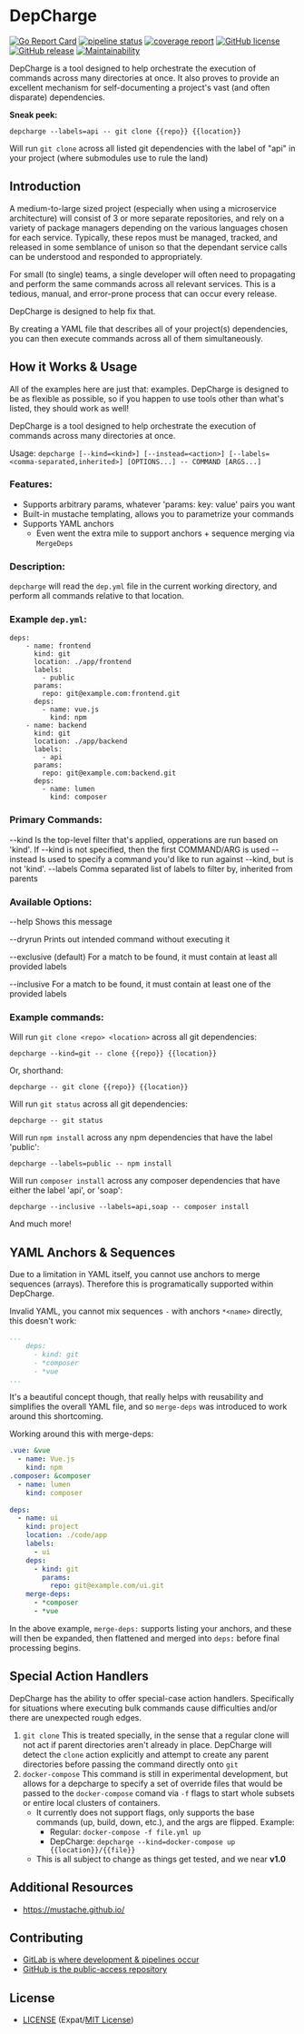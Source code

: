 # DepCharge
[![Go Report Card](https://goreportcard.com/badge/github.com/centerorbit/depcharge)](https://goreportcard.com/report/github.com/centerorbit/depcharge)
[![pipeline status](https://gitlab.com/centerorbit/depcharge/badges/master/pipeline.svg)](https://gitlab.com/centerorbit/depcharge/commits/master)
[![coverage report](https://gitlab.com/centerorbit/depcharge/badges/master/coverage.svg)](https://gitlab.com/centerorbit/depcharge/commits/master)
[![GitHub license](https://img.shields.io/github/license/centerorbit/depcharge.svg)](https://github.com/centerorbit/depcharge/blob/master/LICENSE)
[![GitHub release](https://img.shields.io/github/release/centerorbit/depcharge.svg)](https://github.com/centerorbit/depcharge/releases/latest)
[![Maintainability](https://api.codeclimate.com/v1/badges/5ef8ce4f942696ebace7/maintainability)](https://codeclimate.com/github/centerorbit/depcharge/maintainability)



DepCharge is a tool designed to help orchestrate the execution of commands across many directories at once. It also proves to provide an excellent mechanism for self-documenting a project's vast (and often disparate) dependencies.

**Sneak peek:**

	depcharge --labels=api -- git clone {{repo}} {{location}}
	
Will run `git clone` across all listed git dependencies with the label of "api" in your project (where submodules use to rule the land)


## Introduction
A medium-to-large sized project (especially when using a microservice architecture) will consist of 3 or more separate repositories, and rely on a variety of package managers depending on the various languages chosen for each service. Typically, these repos must be managed, tracked, and released in some semblance of unison so that the dependant service calls can be understood and responded to appropriately.

For small (to single) teams, a single developer will often need to propagating and perform the same commands across all relevant services. This is a tedious, manual, and error-prone process that can occur every release.

DepCharge is designed to help fix that.

By creating a YAML file that describes all of your project(s) dependencies, you can then execute commands across all of them simultaneously.

## How it Works & Usage
All of the examples here are just that: examples. DepCharge is designed to be as flexible as possible, so if you happen to use tools other than what's listed, they should work as well!

DepCharge is a tool designed to help orchestrate the execution of commands across many directories at once.

Usage: `depcharge [--kind=<kind>] [--instead=<action>] [--labels=<comma-separated,inherited>] [OPTIONS...] -- COMMAND [ARGS...]`

### Features:
* Supports arbitrary params, whatever 'params: key: value' pairs you want
* Built-in mustache templating, allows you to parametrize your commands
* Supports YAML anchors
  * Even went the extra mile to support anchors + sequence merging via `MergeDeps`

### Description:
`depcharge` will read the `dep.yml` file in the current working directory, and
perform all commands relative to that location.

### Example `dep.yml`:
```
deps:
    - name: frontend
      kind: git
      location: ./app/frontend
      labels:
        - public
      params:
        repo: git@example.com:frontend.git
      deps:
        - name: vue.js
          kind: npm
    - name: backend
      kind: git
      location: ./app/backend
      labels:
        - api
      params:
        repo: git@example.com:backend.git
      deps:
        - name: lumen
          kind: composer
```

### Primary Commands:

 --kind		Is the top-level filter that's applied, opperations are run based on 'kind'. If --kind is not specified, then the first COMMAND/ARG is used
 --instead  Is used to specify a command you'd like to run against --kind, but is not 'kind'.
 --labels	Comma separated list of labels to filter by, inherited from parents

### Available Options:

 --help			Shows this message

 --dryrun		Prints out intended command without executing it

 --exclusive	(default) For a match to be found, it must contain at least all provided labels

 --inclusive   	For a match to be found, it must contain at least one of the provided labels

### Example commands:

Will run `git clone <repo> <location>` across all git dependencies:

	depcharge --kind=git -- clone {{repo}} {{location}}
	
Or, shorthand:

	depcharge -- git clone {{repo}} {{location}}
	
Will run `git status` across all git dependencies:

	depcharge -- git status
	
Will run `npm install` across any npm dependencies that have the label 'public':

	depcharge --labels=public -- npm install
	
Will run `composer install` across any composer dependencies that have either the label 'api', or 'soap':

	depcharge --inclusive --labels=api,soap -- composer install
	
And much more!

## YAML Anchors & Sequences
Due to a limitation in YAML itself, you cannot use anchors to merge sequences (arrays). Therefore this is programatically supported within DepCharge.

Invalid YAML, you cannot mix sequences `-` with anchors `*<name>` directly, this doesn't work:
```yaml
...
    deps:
      - kind: git
      - *composer
      - *vue
...
```
It's a beautiful concept though, that really helps with reusability and simplifies the overall YAML file, and so `merge-deps` was introduced to work around this shortcoming.

Working around this with merge-deps:
```yaml
.vue: &vue
  - name: Vue.js
    kind: npm
.composer: &composer
  - name: lumen
    kind: composer
    
deps:
  - name: ui
    kind: project
    location: ./code/app
    labels:
      - ui
    deps:
      - kind: git
        params:
          repo: git@example.com/ui.git
    merge-deps:
      - *composer
      - *vue
```

In the above example, `merge-deps:` supports listing your anchors, and these will then be expanded, then flattened and merged into `deps:` before final processing begins.


## Special Action Handlers
DepCharge has the ability to offer special-case action handlers. Specifically for situations where executing bulk commands cause difficulties and/or there are unexpected rough edges.

1. `git clone`
This is treated specially, in the sense that a regular clone will not act if parent directories aren't already in place. DepCharge will detect the `clone` action explicitly and attempt to create any parent directories before passing the command directly onto `git`
1. `docker-compose` This command is still in experimental development, but allows for a depcharge to specify a set of override files that would be passed to the `docker-compose` comand via `-f` flags to start whole subsets or entire local clusters of containers.
   * It currently does not support flags, only supports the base commands (up, build, down, etc.), and the args are flipped. Example:
     * Regular: `docker-compose -f file.yml up`
     * DepCharge: `depcharge --kind=docker-compose up {{location}}/{{file}}`
   * This is all subject to change as things get tested, and we near **v1.0**

## Additional Resources
* https://mustache.github.io/

## Contributing
* [GitLab is where development & pipelines occur](https://gitlab.com/centerorbit/depcharge)
* [GitHub is the public-access repository](https://github.com/centerorbit/depcharge)


## License
- [LICENSE](LICENSE) (Expat/[MIT License][MIT])

[MIT]: http://www.opensource.org/licenses/MIT "The MIT License (MIT)"